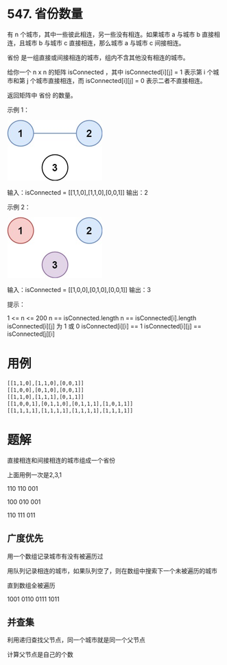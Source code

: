 # 547. 省份数量
有 n 个城市，其中一些彼此相连，另一些没有相连。如果城市 a 与城市 b 直接相连，且城市 b 与城市 c 直接相连，那么城市 a 与城市 c 间接相连。

省份 是一组直接或间接相连的城市，组内不含其他没有相连的城市。

给你一个 n x n 的矩阵 isConnected ，其中 isConnected[i][j] = 1 表示第 i 个城市和第 j 个城市直接相连，而 isConnected[i][j] = 0 表示二者不直接相连。

返回矩阵中 省份 的数量。

 

示例 1：

![](./q547_1.jpg)

输入：isConnected = [[1,1,0],[1,1,0],[0,0,1]]
输出：2

示例 2：

![](./q547_2.jpg)

输入：isConnected = [[1,0,0],[0,1,0],[0,0,1]]
输出：3
 

提示：

1 <= n <= 200
n == isConnected.length
n == isConnected[i].length
isConnected[i][j] 为 1 或 0
isConnected[i][i] == 1
isConnected[i][j] == isConnected[j][i]

# 用例
```
[[1,1,0],[1,1,0],[0,0,1]]
[[1,0,0],[0,1,0],[0,0,1]]
[[1,1,0],[1,1,1],[0,1,1]]
[[1,0,0,1],[0,1,1,0],[0,1,1,1],[1,0,1,1]]
[[1,1,1,1],[1,1,1,1],[1,1,1,1],[1,1,1,1]]
```

# 题解

直接相连和间接相连的城市组成一个省份

上面用例一次是2,3,1

110
110
001

100
010
001

110
111
011

## 广度优先

用一个数组记录城市有没有被遍历过

用队列记录相连的城市，如果队列空了，则在数组中搜索下一个未被遍历的城市

直到数组全被遍历

1001
0110
0111
1011

## 并查集

利用递归查找父节点，同一个城市就是同一个父节点

计算父节点是自己的个数


